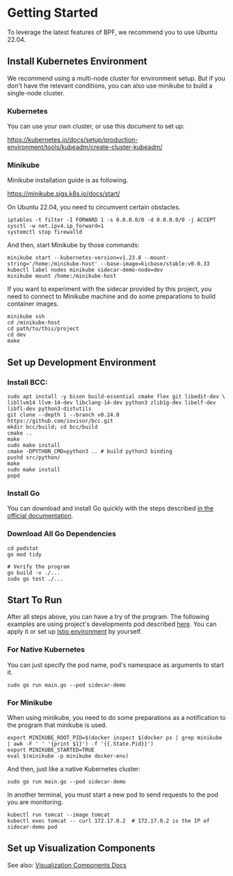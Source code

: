 # Getting Started

To leverage the latest features of BPF, we recommend you to use Ubuntu 22.04.

## Install Kubernetes Environment

We recommend using a multi-node cluster for environment setup. But if you don't have the relevant conditions, you can also use minikube to build a single-node cluster.

### Kubernetes

You can use your own cluster, or use this document to set up:

https://kubernetes.io/docs/setup/production-environment/tools/kubeadm/create-cluster-kubeadm/

### Minikube

Minikube installation guide is as following.

https://minikube.sigs.k8s.io/docs/start/

On Ubuntu 22.04, you need to circumvent certain obstacles.

```shell
iptables -t filter -I FORWARD 1 -s 0.0.0.0/0 -d 0.0.0.0/0 -j ACCEPT
sysctl -w net.ipv4.ip_forward=1
systemctl stop firewalld
```

And then, start Minikube by those commands:

```shell
minikube start --kubernetes-version=v1.23.8 --mount-string='/home:/minikube-host' --base-image=kicbase/stable:v0.0.33
kubectl label nodes minikube sidecar-demo-node=dev
minikube mount /home:/minikube-host
```

If you want to experiment with the sidecar provided by this project, you need to connect to Minikube machine and do some preparations to build container images.

```shell
minikube ssh
cd /minikube-host
cd path/to/this/project
cd dev
make
```

## Set up Development Environment

### Install BCC:

```shell
sudo apt install -y bison build-essential cmake flex git libedit-dev \
libllvm14 llvm-14-dev libclang-14-dev python3 zlib1g-dev libelf-dev libfl-dev python3-distutils
git clone --depth 1 --branch v0.24.0 https://github.com/iovisor/bcc.git
mkdir bcc/build; cd bcc/build
cmake ..
make
sudo make install
cmake -DPYTHON_CMD=python3 .. # build python3 binding
pushd src/python/
make
sudo make install
popd
```

### Install Go

You can download and install Go quickly with the steps described [in the official documentation](https://go.dev/doc/install).

### Download All Go Dependencies

```shell
cd podstat
go mod tidy

# Verify the program
go build -v ./...
sudo go test ./...
```

## Start To Run

After all steps above, you can have a try of the program. The following examples are using project's developments pod described [here](../../dev). You can apply it or set up [Istio environment](https://istio.io/latest/docs/setup/getting-started/) by yourself.

### For Native Kubernetes

You can just specify the pod name, pod's namespace as arguments to start it.

```shell
sudo go run main.go --pod sidecar-demo
```

### For Minikube

When using minikube, you need to do some preparations as a notification to the program that minikube is used.

```shell
export MINIKUBE_ROOT_PID=$(docker inspect $(docker ps | grep minikube | awk -F ' ' '{print $1}') -f '{{.State.Pid}}')
export MINIKUBE_STARTED=TRUE
eval $(minikube -p minikube docker-env)
```

And then, just like a native Kubernetes cluster:

```shell
sudo go run main.go --pod sidecar-demo
```

In another terminal, you must start a new pod to send requests to the pod you are monitoring.

```shell
kubectl run tomcat --image tomcat
kubectl exec tomcat -- curl 172.17.0.2  # 172.17.0.2 is the IP of sidecar-demo pod
```

## Set up Visualization Components

See also: [Visualization Components Docs](../../visualization/components)
